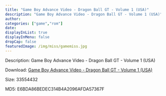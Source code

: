 ```yaml
---
title: "Game Boy Advance Video - Dragon Ball GT - Volume 1 (USA)"
description: "Game Boy Advance Video - Dragon Ball GT - Volume 1 (USA)"
author: 
categories: ["game","rom"]
date: 
displayInList: true
displayInMenu: false
dropCap: false
featuredImage: /img/miss/gamemiss.jpg
---
```


Description: Game Boy Advance Video - Dragon Ball GT - Volume 1 (USA)

Download: <a style="text-decoration:underline;" href="https://mega.nz/#!zeB0jYyZ!DWzyU_tqIcwc4ljOlvTpU897Pkz-3V1S7rfXaQslpX8" target = "_blank" rel = "nofollow" > Game Boy Advance Video - Dragon Ball GT - Volume 1 (USA)</a>

Size: 33554432

MD5: E6BDA86BEDEC314B4A2096AFDA57367F

